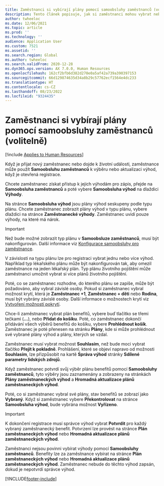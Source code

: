 ```yaml
---
title: Zaměstnanci si vybírají plány pomocí samoobsluhy zaměstnanců (volitelně)
description: Tento článek popisuje, jak si zaměstnanci mohou vybrat nebo aktualizovat své výhody.
author: twheeloc
ms.date: 12/06/2021
ms.topic: article
ms.prod: ''
ms.technology: ''
audience: Application User
ms.custom: 7521
ms.assetid: ''
ms.search.region: Global
ms.author: twheeloc
ms.search.validFrom: 2020-12-28
ms.dyn365.ops.version: AX 7.0.0, Human Resources
ms.openlocfilehash: 162cf2bfb6d382d270e0a5af42a739a390397153
ms.sourcegitcommit: 66d129874635d34a8b29c57762ecf1564e4dc233
ms.translationtype: HT
ms.contentlocale: cs-CZ
ms.lasthandoff: 08/23/2022
ms.locfileid: "9324435"
---
```

# <a name="employees-select-plans-by-using-employee-self-service-optional"></a>Zaměstnanci si vybírají plány pomocí samoobsluhy zaměstnanců (volitelně)

[!include [Applies to Human Resources](../includes/applies-to-hr.md)]

Když je přijat nový zaměstnanec nebo dojde k životní události, zaměstnance může použít **Samoobsluhu zaměstnanců** k výběru nebo aktualizaci výhod, když je otevřená registrace.

Chcete zaměstnanec získat přístup k jejich výhodám pro zápis, přejde na **Samoobsluha zaměstnanců** a poté vybere **Samoobsluha výhod** na dlaždici **Výhody**.

Na stránce **Samoobsluha výhod** jsou plány výhod seskupeny podle typu plánu. Chcete zaměstnanec zobrazit plány výhod v typu plánu, vybere dlaždici na stránce **Zaměstnanecké výhody**. Zaměstnanec uvidí pouze výhody, na které má nárok.

> [!IMPORTANT]
> Než bude možné zobrazit typ plánu v **Samoobsluze zaměstnanců**, musí být nakonfigurován. Další informace viz [Konfigurace samoobsluhy pro zaměstnance](/dynamics365/human-resources/hr-benefits-setup-employee-self-service).

V závislosti na typu plánu lze pro registraci vybrat jednu nebo více výhod. Například typ lékařského plánu může být nakonfigurován tak, aby omezil zaměstnance na jeden lékařský plán. Typ plánu životního pojištění může zaměstnanci umožnit vybrat si více plánů životního pojištění.

Poté, co se zaměstnanec rozhodne, do kterého plánu se zapíše, může být požadováno, aby vybral závislé osoby. Pokud si zaměstnanec vybral možnost krytí, která je **Zaměstnanec +1**, **Zaměstnanec + děti** nebo **Rodina**, musí být vybrány závislé osoby. Další informace o možnostech krytí viz [Vytvoření možností pokrytí](/dynamics365/human-resources/hr-benefits-setup-coverage-options).

Chce-li zaměstnanec vybrat plán benefitů, vybere buď tlačítko se třemi tečkami (**...**), nebo **Přidat do košíku**. Poté, co zaměstnanec dokončí přidávání všech výběrů benefitů do košíku, vybere **Prohlédnout košík**. Zaměstnanec je poté přenesen na stránku **Plány**, kde si může prohlédnout své vybrané plány výhod a plány, kterých se vzdal.

Zaměstnanec musí vybrat možnost **Souhlasím**, než bude moci vybrat tlačítko **Přejít k pokladně**. Prohlášení, které se objeví napravo od možnosti **Souhlasím**, lze přizpůsobit na kartě **Správa výhod** stránky **Sdílené parametry lidských zdrojů**.

Když zaměstnanec potvrdí svůj výběr plánu benefitů pomocí **Samoobsluhy zaměstnanců**, tyto výběry jsou zaznamenány a zobrazeny na stránkách **Plány zaměstnaneckých výhod** a **Hromadná aktualizace plánů zaměstnaneckých výhod**.

Poté, co si zaměstnanec vybral své plány, stav benefitů se zobrazí jako **Vybraný**. Když si zaměstnanec vybere **Překontrolovat** na stránce **Samoobsluha výhod**, bude vybrána možnost **Vyřízeno**.

> [!IMPORTANT]
> K dokončení registrace musí správce výhod vybrat **Potvrdit** pro každý vybraný zaměstnanecký benefit. Potvrzení lze provést na stránce **Plán zaměstnaneckých výhod** nebo **Hromadná aktualizace plánů zaměstnaneckých výhod**.
>

Zaměstnanci nejsou povinni vybírat výhody pomocí **Samoobsluhy zaměstnanců**. Benefity lze za zaměstnance vybírat na stránce **Plán zaměstnaneckých výhod** nebo **Hromadná aktualizace plánů zaměstnaneckých výhod**. Zaměstnanec nebude do těchto výhod zapsán, dokud je nepotvrdí správce výhod.

[!INCLUDE[footer-include](../includes/footer-banner.md)]
